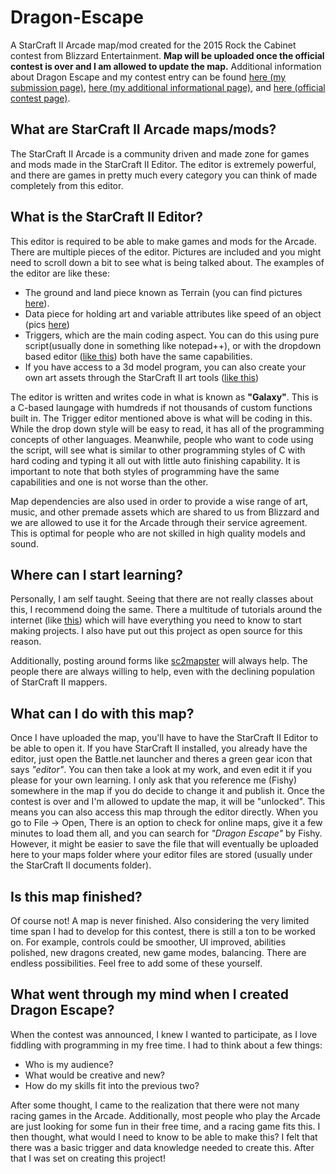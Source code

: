 # Dragon-Escape
A StarCraft II Arcade map/mod created for the 2015 Rock the Cabinet contest from Blizzard Entertainment.
**Map will be uploaded once the official contest is over and I am allowed to update the map.**
Additional information about Dragon Escape and my contest entry can be found [here (my submission page)](http://us.battle.net/sc2/en/forum/topic/18300617242?page=1#15), [here (my additional informational page)](http://www.sc2mapster.com/maps/dragon-escape), and [here (official contest page)](http://us.battle.net/arcade/en/blog/19821982/rock-the-cabinet-2015-begins-7-16-2015).


## What are StarCraft II Arcade maps/mods?
The StarCraft II Arcade is a community driven and made zone for games and mods made in the StarCraft II Editor. The editor is extremely powerful, and there are games in pretty much every category you can think of made completely from this editor.

## What is the StarCraft II Editor?
This editor is required to be able to make games and mods for the Arcade. There are multiple pieces of the editor. Pictures are included and you might need to scroll down a bit to see what is being talked about. The examples of the editor are like these: 
* The ground and land piece known as Terrain (you can find pictures [here](http://us.battle.net/sc2/en/game/maps-and-mods/tutorials/terrain/1)).
* Data piece for holding art and variable attributes like speed of an object (pics [here](http://us.battle.net/sc2/en/game/maps-and-mods/tutorials/data/1))
* Triggers, which are the main coding aspect. You can do this using pure script(usually done in something like notepad++), or with the dropdown based editor ([like this](http://us.battle.net/sc2/en/game/maps-and-mods/tutorials/trigger/1)) both have the same capabilities.
* If you have access to a 3d model program, you can also create your own art assets through the StarCraft II art tools ([like this](http://us.battle.net/sc2/en/blog/10788362/starcraft-ii-art-tools-open-beta-8-30-2013))


The editor is written and writes code in what is known as **"Galaxy"**. This is a C-based laungage with humdreds if not thousands of custom functions built in. The Trigger editor mentioned above is what will be coding in this. While the drop down style will be easy to read, it has all of the programming concepts of other languages. Meanwhile, people who want to code using the script, will see what is similar to other programming styles of C with hard coding and typing it all out with little auto finishing capability. It is important to note that both styles of programming have the same capabilities and one is not worse than the other.

Map dependencies are also used in order to provide a wise range of art, music, and other premade assets which are shared to us from Blizzard and we are allowed to use it for the Arcade through their service agreement. This is optimal for people who are not skilled in high quality models and sound.

## Where can I start learning?
Personally, I am self taught. Seeing that there are not really classes about this, I recommend doing the same. There a multitude of tutorials around the internet (like [this](http://wiki.sc2mapster.com/Tutorials)) which will have everything you need to know to start making projects. I also have put out this project as open source for this reason.

Additionally, posting around forms like [sc2mapster](http://www.sc2mapster.com/forums/development/) will always help. The people there are always willing to help, even with the declining population of StarCraft II mappers.

## What can I do with this map?
Once I have uploaded the map, you'll have to have the StarCraft II Editor to be able to open it. If you have StarCraft II installed, you already have the editor, just open the Battle.net launcher and theres a green gear icon that says *"editor"*. You can then take a look at my work, and even edit it if you please for your own learning. I only ask that you reference me (Fishy) somewhere in the map if you do decide to change it and publish it. Once the contest is over and I'm allowed to update the map, it will be "unlocked". This means you can also access this map through the editor directly. When you go to File -> Open, There is an option to check for online maps, give it a few minutes to load them all, and you can search for *"Dragon Escape"* by Fishy. However, it might be easier to save the file that will eventually be uploaded here to your maps folder where your editor files are stored (usually under the StarCraft II documents folder).

## Is this map finished?
Of course not! A map is never finished. Also considering the very limited time span I had to develop for this contest, there is still a ton to be worked on. For example, controls could be smoother, UI improved, abilities polished, new dragons created, new game modes, balancing. There are endless possibilities. Feel free to add some of these yourself.

## What went through my mind when I created Dragon Escape?
When the contest was announced, I knew I wanted to participate, as I love fiddling with programming in my free time. I had to think about a few things: 
* Who is my audience?
* What would be creative and new?
* How do my skills fit into the previous two?

After some thought, I came to the realization that there were not many racing games in the Arcade. Additionally, most people who play the Arcade are just looking for some fun in their free time, and a racing game fits this. I then thought, what would I need to know to be able to make this? I felt that there was a basic trigger and data knowledge needed to create this. After that I was set on creating this project!


